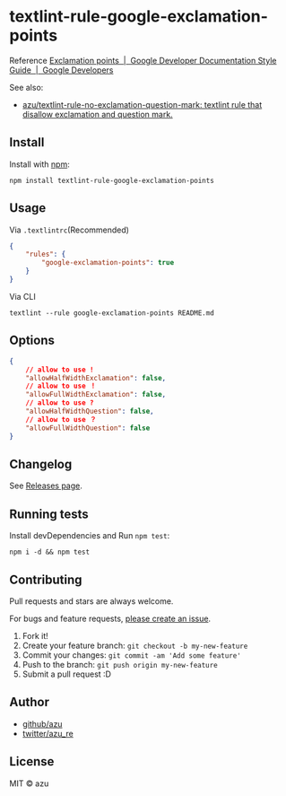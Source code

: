 # textlint-rule-google-exclamation-points

Reference [Exclamation points  |  Google Developer Documentation Style Guide  |  Google Developers](https://developers.google.com/style/exclamation-points)

See also:
          
- [azu/textlint-rule-no-exclamation-question-mark: textlint rule that disallow exclamation and question mark.](https://github.com/azu/textlint-rule-no-exclamation-question-mark)

## Install

Install with [npm](https://www.npmjs.com/):

    npm install textlint-rule-google-exclamation-points

## Usage

Via `.textlintrc`(Recommended)

```json
{
    "rules": {
        "google-exclamation-points": true
    }
}
```

Via CLI

```
textlint --rule google-exclamation-points README.md
```

## Options

```json
{
    // allow to use !
    "allowHalfWidthExclamation": false,
    // allow to use ！
    "allowFullWidthExclamation": false,
    // allow to use ?
    "allowHalfWidthQuestion": false,
    // allow to use ？
    "allowFullWidthQuestion": false
}
```


## Changelog

See [Releases page](https://github.com/textlint-rule/textlint-rule-preset-google/releases).

## Running tests

Install devDependencies and Run `npm test`:

    npm i -d && npm test

## Contributing

Pull requests and stars are always welcome.

For bugs and feature requests, [please create an issue](https://github.com/textlint-rule/textlint-rule-preset-google/issues).

1. Fork it!
2. Create your feature branch: `git checkout -b my-new-feature`
3. Commit your changes: `git commit -am 'Add some feature'`
4. Push to the branch: `git push origin my-new-feature`
5. Submit a pull request :D

## Author

- [github/azu](https://github.com/azu)
- [twitter/azu_re](https://twitter.com/azu_re)

## License

MIT © azu
